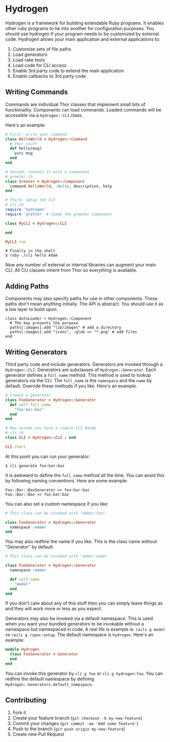 # Hydrogen

Hydrogen is a framework for building extendable Ruby programs. It
enables other ruby programs to tie into another for configuration
purposes. You should use hydrogen if your program needs to be customized
by external code. Hydrogen allows your main application and external
applications to:

1. Customize sets of file paths
2. Load generators
3. Load rake tests
4. Load code for CLI access
5. Enable 3rd party code to extend the main application
6. Enable callbacks to 3rd party code

## Writing Commands

Commands are individual Thor classes that implement small bits of
functionality. Components can load commands. Loaded commands will be
accessible via a `Hydrogen::CLI` class.

Here's an example:

```ruby
# First: write your command
class HelloWorld < Hydrogen::Command
  # thor stuff
  def hello(msg)
    puts msg
  end
end

# Second: connect it with a component
# greeter.rb
class Greeter < Hydrogen::Component
  command HelloWorld, :hello, description, help
end

# Third: setup the CLI
# cli.rb
require 'hydrogen'
require 'gretter' # loads the greeter component

class MyCLI < Hydrogen::CLI

end

MyCLI.run
```

```
# Finally in the shell
$ ruby ./cli hello Adam
```

Now any number of external or internal libraries can augment your main
CLI. All CLI classes inherit from Thor so everything is available.

## Adding Paths

Components may also specify paths for use in other components. These
paths don't mean anything initially. The API is abstract. You should use
it as a low layer to build upon.

```
class AutoLoader < Hydrogen::Component
  # The key presents the purpose
  paths[:images].add "lib/images" # add a directory
  paths[:images].add "icons", :glob => "*.png" # add files
end
```

## Writing Generators

Third party code and include generators. Generators are invoked through
a `Hydrogen::CLI`. Generators are subclasses of `Hydrogen::Generator`.
Each generator defines a `full_name` method. This method is used to
lookup generators via the CLI. The `full_name` is the `namespace` and
the `name` by default. Override these methods if you like. Here's an
example.

```ruby
# Create a generator
class FooGenerator < Hydrogen::Generator
  def self.full_name
    "foo:bar:baz"
  end
end

# Now assume you have a simple CLI Ready
# cli.rb
class CLI < Hydrogen::CLI ; end

CLI.start
```

At this point you can run your generator:

```
$ cli generate foo:bar:baz
```

It is awkward to define the `full_name` method all the time. You can
avoid this by following naming conventions. Here are some example:

```
Foo::Bar::BazGenerator => foo:bar:baz
Foo::Bar::Baz => foo:bar:baz
```

You can also set a custom namespace if you like:

```ruby
# This class can be invoked with "ember:foo"

class FooGenerator < Hydrogen::Generator
  namespace :ember
end
```

You may also redfine the name if you like. This is the class name
without "Generator" by default.

```ruby
# This class can be invoked with "ember:adam"

class FooGenerator < Hydrogen::Generator
  namespace :ember

  def self.name
    "model"
  end
end
```

If you don't care about any of this stuff then you can simply leave
things as and they will work more or less as you expect.

Generators may also be invoked via a default namespace. This is used
when you want your bundled generators to be invokable without a
namespace but namespaced in code. A real life is example is: `rails g
model` vs `rails g rspec:setup`. The default namespace is `hydrogen`.
Here's an example:

```ruby
module Hydrogen
  class FooGenerator < Generator
  end
end
```

You can invoke this generator by `cli g foo` or `cli g hydrogen:foo`.
You can redfine the default namespace by defining
`Hydrogen::Generators.default_namespace`.

## Contributing

1. Fork it
2. Create your feature branch (`git checkout -b my-new-feature`)
3. Commit your changes (`git commit -am 'Add some feature'`)
4. Push to the branch (`git push origin my-new-feature`)
5. Create new Pull Request
